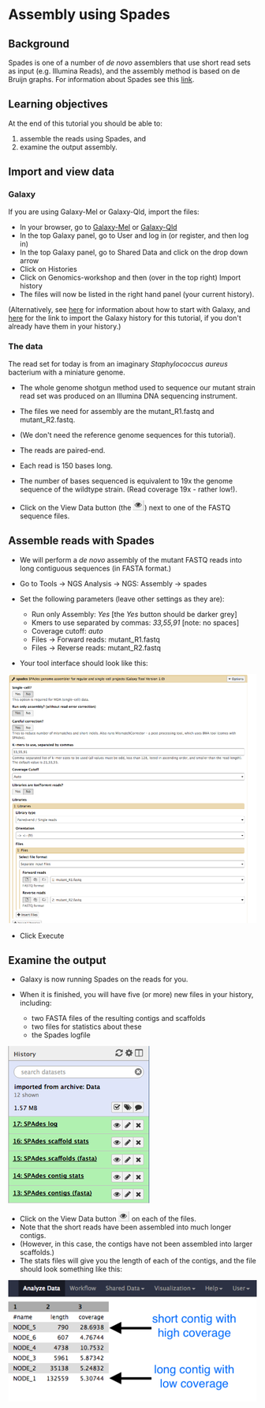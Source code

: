 # Assembly using Spades

## Background
Spades is one of a number of *de novo* assemblers that use short read sets as input (e.g. Illumina Reads), and the assembly method is based on de Bruijn graphs. For information about Spades see this [link](http://bioinf.spbau.ru/spades).


## Learning objectives
At the end of this tutorial you should be able to:

1. assemble the reads using Spades, and
2. examine the output assembly.


## Import and view data

### Galaxy

If you are using Galaxy-Mel or Galaxy-Qld, import the files:

- In your browser, go to [Galaxy-Mel](http://galaxy-mel.genome.edu.au/galaxy/) or [Galaxy-Qld](https://galaxy-qld.genome.edu.au/galaxy) 
- In the top Galaxy panel, go to <ss>User</ss> and log in (or register, and then log in)
- In the top Galaxy panel, go to <ss>Shared Data</ss> and click on the drop down arrow
- Click on <ss>Histories</fn>
- Click on <fn>Genomics-workshop</fn> and then (over in the top right) <ss>Import history</ss>
- The files will now be listed in the right hand panel (your current history).


(Alternatively, see [here](/modules/galaxy/index.md) for information about how to start with Galaxy, and [here](/modules/data-dna/index.md) for the link to import the Galaxy history for this tutorial, if you don't already have them in your history.)

### The data

The read set for today is from an imaginary *Staphylococcus aureus* bacterium with a miniature genome.

- The whole genome shotgun method used to sequence our mutant strain read set was produced on an Illumina DNA sequencing instrument.


- The files we need for assembly are the <fn>mutant_R1.fastq</fn> and <fn>mutant_R2.fastq</fn>.
- (We don't need the reference genome sequences for this tutorial).

-   The reads are paired-end.
-   Each read is 150 bases long. <!--(before trimming)-->

-   The number of bases sequenced is equivalent to 19x the genome sequence of the wildtype strain. (Read coverage 19x - rather low!).

<!--
- <fn>wildtype.fna</fn>: the reference genome sequence of the wildtype strain in fasta format (a header line, then the nucleotide sequence of the genome)

- <fn>wildtype.gff</fn>: the reference genome sequence of the wildtype strain in general feature format (a list of features - one feature per line, then the nucleotide sequence of the genome).

- <fn>wildtype.gbk</fn>: the reference genome sequence in genbank format.
-->

- Click on the View Data button (the ![Eye icon](spades_media/image04.png)) next to one of the FASTQ sequence files.

<!--
- The gff file should look like this:
- Brief Discussion about the GFF format (FIXME: add)
![GFF format](spades_media/image08.png)

## Evaluate the input reads

Questions you might ask about your input reads include:

- How good is my read set?
- Do I need to ask for a new sequencing run?  
- Is it suitable for the analysis I need to do?

We will evaluate the input reads using the FastQC tool.

- This runs a standard series of tests on your read set and returns a relatively easy-to-interpret report.
- We will use the FastQC tool in Galaxy to evaluate the quality of one of our FASTQ files.
- Go to <ss>Tools &rarr; NGS:Analysis &rarr; NGS: QC and Manipulation &rarr; FastQC</ss>
- Select <fn>mutant_R1.fastq</fn>
- <ss>Execute</ss>
- Once finished, examine the output called <fn>FastQC on data1:webpage</fn> (Hint:![Eye icon](./spades_media/image04.png)). It has a summary at the top of
the page and a number of graphs.

Some of the important outputs of FastQC for our purposes are:

-   <ss>Basic Statistics: Sequence length</ss>: will be important in setting maximum k-mer size value for assembly
-   <ss>Basic Statistics: Encoding</ss>: Quality encoding type: important for quality trimming software
-   <ss>Basic Statistics: % GC</ss>: high GC organisms don’t tend to assemble well and may have an uneven read coverage distribution.
-   <ss>Basic Statistics: Total sequences</ss>: Total number of reads: gives you an idea of coverage.
-   <ss>Per base sequence quality</ss>: Dips in quality near the beginning, middle or end of the reads: determines possible trimming/cleanup methods and parameters and may indicate technical problems with the sequencing process/machine run.
-   <ss>Per base N content</ss>: Presence of large numbers of Ns in reads: may point to poor quality sequencing run. You would need to trim these reads to remove Ns.
-   <ss>Kmer content</ss>: Presence of highly recurring k-mers: may point to contamination of reads with barcodes or adapter sequences.

Although we have warnings for two outputs (per base sequence content; Kmer content), we can ignore these for now. For a fuller discussion of FastQC outputs and warnings, see the [FastQC website link](http://www.bioinformatics.babraham.ac.uk/projects/fastqc/), including the section on each of the output [reports](http://www.bioinformatics.babraham.ac.uk/projects/fastqc/Help/3%20Analysis%20Modules/), and examples of ["good"](http://www.bioinformatics.babraham.ac.uk/projects/fastqc/good_sequence_short_fastqc.html) and ["bad"](http://www.bioinformatics.babraham.ac.uk/projects/fastqc/bad_sequence_fastqc.html) Illumina data. We won’t be doing anything to these data to clean it up as there isn’t much need. Therefore we will get on with the assembly!

-->

## Assemble reads with Spades

- We will perform a *de novo* assembly of the mutant FASTQ reads into long contiguous sequences (in FASTA format.)

- Go to <ss>Tools &rarr; NGS Analysis &rarr; NGS: Assembly &rarr; spades</ss>
- Set the following parameters (leave other settings as they are):

    - <ss>Run only Assembly</ss>: *Yes* [the *Yes* button should be darker grey]
    - <ss>Kmers to use separated by commas:</ss> *33,55,91*  [note: no spaces]  
    - <ss>Coverage cutoff:</ss> *auto*  
    - <ss>Files &rarr; Forward reads:</ss> <fn>mutant_R1.fastq</fn>  
    - <ss>Files &rarr; Reverse reads:</ss> <fn>mutant_R2.fastq</fn>  

- Your tool interface should look like this:

![Spades interface](spades_media/image03.png)

-  Click <ss>Execute</ss>

## Examine the output

- Galaxy is now running Spades on the reads for you.
- When it is finished, you will have five (or more) new files in your history, including:

    - two FASTA files of the resulting contigs and scaffolds
    - two files for statistics about these
    - the Spades logfile

![spades output](spades_media/output_files.png)

- Click on the View Data button ![Eye icon](spades_media/image04.png) on each of the files.
- Note that the short reads have been assembled into much longer contigs.
- (However, in this case, the contigs have not been assembled into larger scaffolds.)
- The stats files will give you the length of each of the contigs, and the file should look something like this:

![spades output contigs](spades_media/contig_stats.png)

<!-- ## What next?

- [Annotate the genome using Prokka.](/modules/prokka/index.md)
-->
